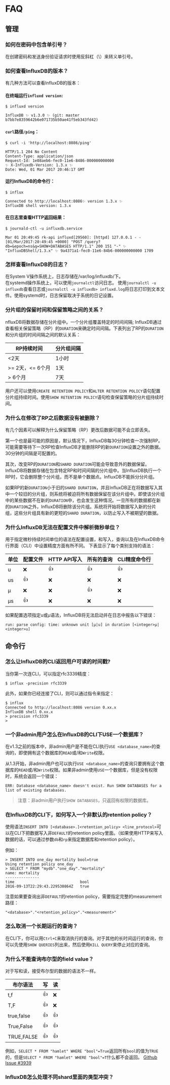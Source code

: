 # FAQ
## 管理
### 如何在密码中包含单引号？
在创建密码和发送身份验证请求时使用反斜杠（\）来转义单引号。
### 如何查看InfluxDB的版本？
有几种方法可以查看InfluxDB的版本：
#### 在终端运行`influxd version`:
```
$ influxd version

InfluxDB ✨ v1.3.0 ✨ (git: master b7bb7e8359642b6e071735b50ae41f5eb343fd42)
```
#### `curl`路径`/ping`：
```
$ curl -i 'http://localhost:8086/ping'

HTTP/1.1 204 No Content
Content-Type: application/json
Request-Id: 1e08aeb6-fec0-11e6-8486-000000000000
✨ X-Influxdb-Version: 1.3.x ✨
Date: Wed, 01 Mar 2017 20:46:17 GMT
```
#### 运行InfluxDB的命令行：
```
$ influx

Connected to http://localhost:8086✨ version 1.3.x ✨  
InfluxDB shell version: 1.3.x
```
#### 在日志里查看HTTP返回结果：
```
$ journald-ctl -u influxdb.service

Mar 01 20:49:45 rk-api influxd[29560]: [httpd] 127.0.0.1 - - [01/Mar/2017:20:49:45 +0000] "POST /query?db=&epoch=ns&q=SHOW+DATABASES HTTP/1.1" 200 151 "-" ✨ "InfluxDBShell/1.3.x" ✨ 9a4371a1-fec0-11e6-84b6-000000000000 1709
```

### 怎样查看InfluxDB的日志？
在System V操作系统上，日志存储在/var/log/influxdb/下。   
在systemd操作系统上，可以使用`journalctl`访问日志。 使用`journalctl -u influxdb`查看日志或`journalctl -u influxdb> influxd.log`将日志打印到文本文件。使用systemd时，日志保留取决于系统的日记设置。

### 分片组的保留时间和保留策略之间的关系？
nfluxDB将数据存储在分片组中。一个分片组覆盖特定的时间间隔; InfluxDB通过查看相关保留策略（RP）的`DURATION`来确定时间间隔。下表列出了RP的`DURATION`和分片组的时间间隔之间的默认关系：

RP持续时间|分片组间隔
---- | ---
<2天|1小时
>= 2天，<= 6个月|1天
> 6个月|7天

用户还可以使用`CREATE RETENTION POLICY`和`ALTER RETENTION POLICY`语句配置分片组持续时间。使用`SHOW RETENTION POLICY`语句检查保留策略的分片组持续时间。

### 为什么在修改了RP之后数据没有被删除？
有几个因素可以解释为什么保留策略（RP）更改后数据可能不会立即丢失。

第一个也是最可能的原因是，默认情况下，InfluxDB每30分钟检查一次强制RP。可能需要等待下一次RP检查InfluxDB才能删除RP的新`DURATION`设置之外的数据。30分钟的间隔是可配置的。

其次，改变RP的`DURATION`和`SHARD DURATION`可能会导致意外的数据保留。InfluxDB将数据存储在包含特定RP和时间间隔的分片组中。当InfluxDB执行一个RP时，它会删除整个分片组，而不是单个数据点。InfluxDB不能拆分分片组。

如果RP的新`DURATION`小于旧的`SHARD DURATION`，并且InfluxDB正在将数据写入其中一个较旧的分片组，则系统将被迫将所有数据保留在该分片组中。即使该分片组中的某些数据不在新的`DURATION`中，也会发生这种情况。一旦所有的数据都在新的`DURATION`之外，InfluxDB将删除该分片组。系统将开始将数据写入新的分片组，这些分片组具有新的更短的`SHARD DURATION`，以防止写入不被期望的数据。

### 为什么InfluxDB无法在配置文件中解析微秒单位？
用于指定微秒持续时间单位的语法在配置设置，和写入，查询以及在InfluxDB命令行界面（CLI）中设置精度方面有所不同。 下表显示了每个类别支持的语法：

 单位|配置文件|HTTP API写入|所有的查询|CLI精度命令行
---- | ---|----|----|----
u	|❌|	👍|	👍|	👍
us|	👍|	❌|	❌|	❌
µ	|❌|	❌|	👍|	❌
µs	|👍|	❌|	❌|	❌

如果配置选项指定u或μ语法，InfluxDB将无法启动并在日志中报告以下错误：

```
run: parse config: time: unknown unit [µ|u] in duration [<integer>µ|<integer>u]
```

## 命令行
### 怎么让InfluxDB的CLI返回用户可读的时间戳?
当你第一次连CLI，可以指定rfc3339精度：

```
$ influx -precision rfc3339
```

此外，如果你已经连接了CLI，则可以通过指令来指定：

```
$ influx
Connected to http://localhost:8086 version 0.xx.x
InfluxDB shell 0.xx.x
> precision rfc3339
>
```

### 一个非admin用户怎么在InfluxDB的CLI下USE一个数据库？
在v1.3之前的版本中，非admin用户是不能在CLI执行`USE <database_name>`的查询的，即使拥有这个数据库的`READ`或/和`Write`权限。

从1.3开始，非admin用户也可以执行`USE <database_name>`的查询只要拥有这个数据库的`READ`或/和`Write`权限。如果非admin使用`USE`一个数据库，但是没有权限时，系统会返回一个错误：

```
ERR: Database <database_name> doesn't exist. Run SHOW DATABASES for a list of existing databases.
```

>注意：非admin用户执行`SHOW DATABASES`，只返回有权限的数据库。

### 在InfluxDB的CLI下，如何写入一个非默认的retention policy？
使用语法`INSERT INTO [<database>.]<retention_policy> <line_protocol>`可以在CLI下把数据写入非`DEFAULT`的retention policy里面。（如果使用HTTP来写入数据的话，可以通过参数`db`和`rp`来指定数据库和retention policy）。

例如：

```
> INSERT INTO one_day mortality bool=true
Using retention policy one_day
> SELECT * FROM "mydb"."one_day"."mortality"
name: mortality
---------------
time                             bool
2016-09-13T22:29:43.229530864Z   true
```

注意如果要查询出非`DEFAULT`的retention policy，需要指定完整的measurement路径：

```
"<database>"."<retention_policy>"."<measurement>"
```

### 怎么取消一个长期运行的查询？
在CLI下，你可以用`Ctrl+C`来取消执行的查询。对于其他的长时间运行的查询，你可以先使用`SHOW QUERIES`列出来，然后使用`KILL QUERY`来停止对应的查询。

### 为什么不能查询布尔型的field value？
对于写和读，接受布尔型的数据的语法不一样。

 布尔语法|写|读
---- | ---|----
t,f	|👍|	❌
T,F|	👍|	❌
true,false	|👍|	👍
True,False	|👍|	👍
TRUE,FALSE	|👍|	👍

例如，`SELECT * FROM "hamlet" WHERE "bool"=True`返回所有`bool`的值为`TRUE`的，但是`SELECT * FROM "hamlet" WHERE "bool"=T`什么都不会返回。
[Github Issue #3939](https://github.com/influxdb/influxdb/issues/3939)

### InfluxDB怎么处理不同shard里面的类型冲突？
